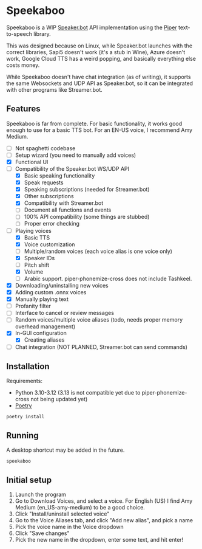 # Speekaboo

Speekaboo is a WIP [Speaker.bot](https://speaker.bot) API implementation using the [Piper](https://github.com/rhasspy/piper)
text-to-speech library.

This was designed because on Linux, while Speaker.bot launches with the correct libraries, Sapi5 doesn't work (it's a stub
in Wine), Azure doesn't work, Google Cloud TTS has a weird popping, and basically everything else costs money.

While Speekaboo doesn't have chat integration (as of writing), it supports the same Websockets and UDP API as Speaker.bot, so
it can be integrated with other programs like Streamer.bot.

## Features

Speekaboo is far from complete. For basic functionality, it works good enough to use for a basic TTS bot.
For an EN-US voice, I recommend Amy Medium.

- [ ] Not spaghetti codebase
- [ ] Setup wizard (you need to manually add voices)
- [x] Functional UI
- [ ] Compatibility of the Speaker.bot WS/UDP API
  - [x] Basic speaking functionality
  - [x] Speak requests
  - [x] Speaking subscriptions (needed for Streamer.bot)
  - [x] Other subscriptions
  - [x] Compatibility with Streamer.bot
  - [ ] Document all functions and events
  - [ ] 100% API compatibility (some things are stubbed)
  - [ ] Proper error checking
- [ ] Playing voices
  - [x] Basic TTS
  - [x] Voice customization
  - [ ] Multiple/random voices (each voice alias is one voice only)
  - [x] Speaker IDs
  - [ ] Pitch shift
  - [x] Volume
  - [ ] Arabic support. piper-phonemize-cross does not include Tashkeel.
- [x] Downloading/uninstalling new voices
- [x] Adding custom .onnx voices
- [x] Manually playing text
- [ ] Profanity filter
- [ ] Interface to cancel or review messages
- [ ] Random voices/multiple voice aliases (todo, needs proper memory overhead management)
- [x] In-GUI configuration
  - [x] Creating aliases
- [ ] Chat integration (NOT PLANNED, Streamer.bot can send commands)

## Installation

Requirements:

- Python 3.10-3.12 (3.13 is not compatible yet due to piper-phonemize-cross not being updated yet)
- [Poetry](https://python-poetry.org)

```shell
poetry install
```

## Running

A desktop shortcut may be added in the future.

```shell
speekaboo
```

## Initial setup

1. Launch the program
2. Go to Download Voices, and select a voice. For English (US) I find Amy Medium (en_US-amy-medium) to be a good choice.
3. Click "Install/uninstall selected voice"
4. Go to the Voice Aliases tab, and click "Add new alias", and pick a name
5. Pick the voice name in the Voice dropdown
6. Click "Save changes"
7. Pick the new name in the dropdown, enter some text, and hit enter!
